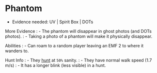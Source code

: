 # Phantom

- Evidence needed:  UV | Spirit Box | DOTs

More Evidence 
: - The phantom will disappear in ghost photos (and DOTs photos).
: - Taking a photo of a phantom will make it physically disappear.
  
Abilities
: - Can roam to a random player leaving an EMF 2 to where it wanders to.

Hunt Info
: - They [hunt](https://phasmophobia.fandom.com/wiki/Hunt?so=search) at `50%` sanity.
: - They have normal walk speed (1.7 m/s)
: - It has a longer blink (less visible) in a hunt.
